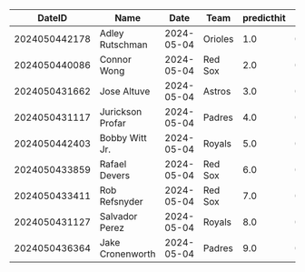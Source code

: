 DateID         |  Name              |  Date        |  Team     |  predicthit  |  predicthitproba     |  hitbool  |  Last7DaysAVG  |  Last15DaysAVG  |  Last30DaysAVG
---------------|--------------------|--------------|-----------|--------------|----------------------|-----------|----------------|-----------------|---------------
2024050442178  |  Adley Rutschman   |  2024-05-04  |  Orioles  |  1.0         |  0.6422198381539149  |  False    |  0.241         |  0.344          |  0.303
2024050440086  |  Connor Wong       |  2024-05-04  |  Red Sox  |  2.0         |  0.6258895043796512  |  False    |  0.333         |  0.361          |  0.355
2024050431662  |  Jose Altuve       |  2024-05-04  |  Astros   |  3.0         |  0.6237514628203945  |  False    |  0.36          |  0.288          |  0.35
2024050431117  |  Jurickson Profar  |  2024-05-04  |  Padres   |  4.0         |  0.6222609599375438  |  False    |  0.5           |  0.37           |  0.352
2024050442403  |  Bobby Witt Jr.    |  2024-05-04  |  Royals   |  5.0         |  0.6166893811047971  |  False    |  0.375         |  0.315          |  0.299
2024050433859  |  Rafael Devers     |  2024-05-04  |  Red Sox  |  6.0         |  0.6153698769826721  |  False    |  0.421         |  0.469          |  0.333
2024050433411  |  Rob Refsnyder     |  2024-05-04  |  Red Sox  |  7.0         |  0.6118829271196222  |  False    |  0.25          |  0.353          |  0.343
2024050431127  |  Salvador Perez    |  2024-05-04  |  Royals   |  8.0         |  0.6110593400494905  |  False    |  0.389         |  0.391          |  0.344
2024050436364  |  Jake Cronenworth  |  2024-05-04  |  Padres   |  9.0         |  0.6105446621292026  |  False    |  0.4           |  0.314          |  0.276

